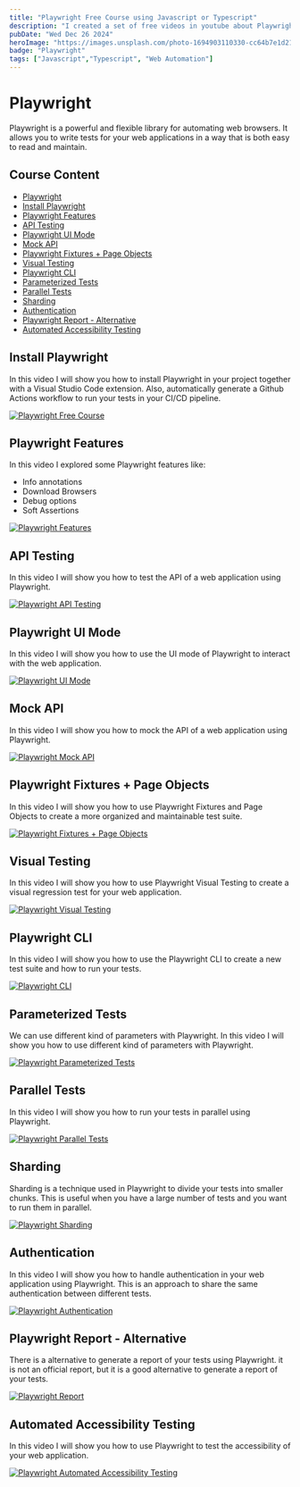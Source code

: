```yaml
---
title: "Playwright Free Course using Javascript or Typescript"
description: "I created a set of free videos in youtube about Playwright. I will be sharing my experience with Playwright and how to use it in real projects related with automation."
pubDate: "Wed Dec 26 2024"
heroImage: "https://images.unsplash.com/photo-1694903110330-cc64b7e1d21d?q=80&w=2532&auto=format&fit=crop&ixlib=rb-4.0.3&ixid=M3wxMjA3fDB8MHxwaG90by1wYWdlfHx8fGVufDB8fHx8fA%3D%3D"
badge: "Playwright"
tags: ["Javascript","Typescript", "Web Automation"]
---
```


# Playwright
Playwright is a powerful and flexible library for automating web browsers. It allows you to write tests for your web applications in a way that is both easy to read and maintain.

## Course Content
- [Playwright](#playwright)
- [Install Playwright](#install-playwright)
- [Playwright Features](#playwright-features)
- [API Testing](#api-testing)
- [Playwright UI Mode](#playwright-ui-mode)
- [Mock API](#mock-api)
- [Playwright Fixtures + Page Objects](#playwright-fixtures--page-objects)
- [Visual Testing](#visual-testing)
- [Playwright CLI](#playwright-cli)
- [Parameterized Tests](#parameterized-tests)
- [Parallel Tests](#parallel-tests)
- [Sharding](#sharding)
- [Authentication](#authentication)
- [Playwright Report - Alternative](#playwright-report---alternative)
- [Automated Accessibility Testing](#automated-accessibility-testing)


## Install Playwright
In this video I will show you how to install Playwright in your project together with a Visual Studio Code extension. Also, automatically generate a Github Actions workflow to run your tests in your CI/CD pipeline.

[![Playwright Free Course](https://i.ytimg.com/vi/6fapvF1uYo0/hqdefault.jpg?sqp=-oaymwEnCNACELwBSFryq4qpAxkIARUAAIhCGAHYAQHiAQoIGBACGAY4AUAB&rs=AOn4CLD2EKFi3cm73wdKI_iTiamn-I555w)](https://www.youtube.com/watch?v=6fapvF1uYo0&list=PLYDwWPRvXB89caN5PHWDLrXJuyugu5Mg_)


## Playwright Features
In this video I explored some Playwright features like:
- Info annotations
- Download Browsers
- Debug options
- Soft Assertions

[![Playwright Features](https://i.ytimg.com/vi/fS-_87kmgCo/hq720.jpg?sqp=-oaymwEnCNAFEJQDSFryq4qpAxkIARUAAIhCGAHYAQHiAQoIGBACGAY4AUAB&rs=AOn4CLCbe1_KIQ-OvhDVTWTkpdJOe_jwvg)](https://www.youtube.com/watch?v=fS-_87kmgCo&list=PLYDwWPRvXB89caN5PHWDLrXJuyugu5Mg_&index=2)

## API Testing
In this video I will show you how to test the API of a web application using Playwright. 

[![Playwright API Testing](https://i.ytimg.com/vi/dFLEHJq9iCE/hqdefault.jpg?sqp=-oaymwEnCPYBEIoBSFryq4qpAxkIARUAAIhCGAHYAQHiAQoIGBACGAY4AUAB&rs=AOn4CLC3-_87kmgCo/hqdefault.jpg?sqp=-oaymwEnCPYBEIoBSFryq4qpAxkIARUAAIhCGAHYAQHiAQoIGBACGAY4AUAB&rs=AOn4CLACBOI7LWLiineI1YXSHU0dlTARGg)](https://www.youtube.com/watch?v=dFLEHJq9iCE&list=PLYDwWPRvXB89caN5PHWDLrXJuyugu5Mg_&index=3)

## Playwright UI Mode
In this video I will show you how to use the UI mode of Playwright to interact with the web application.

[![Playwright UI Mode](https://i.ytimg.com/vi/3Eu3fwhFuKg/hqdefault.jpg?sqp=-oaymwEnCPYBEIoBSFryq4qpAxkIARUAAIhCGAHYAQHiAQoIGBACGAY4AUAB&rs=AOn4CLC3-_87kmgCo/hqdefault.jpg?sqp=-oaymwEnCPYBEIoBSFryq4qpAxkIARUAAIhCGAHYAQHiAQoIGBACGAY4AUAB&rs=AOn4CLACBOI7LWLiineI1YXSHU0dlTARGg)](https://www.youtube.com/watch?v=3Eu3fwhFuKg&list=PLYDwWPRvXB89caN5PHWDLrXJuyugu5Mg_&index=4)

## Mock API
In this video I will show you how to mock the API of a web application using Playwright.

[![Playwright Mock API](https://i.ytimg.com/vi/kn3Qe-ZhLBs/hqdefault.jpg?sqp=-oaymwEnCPYBEIoBSFryq4qpAxkIARUAAIhCGAHYAQHiAQoIGBACGAY4AUAB&rs=AOn4CLC3-_87kmgCo/hqdefault.jpg?sqp=-oaymwEnCPYBEIoBSFryq4qpAxkIARUAAIhCGAHYAQHiAQoIGBACGAY4AUAB&rs=AOn4CLACBOI7LWLiineI1YXSHU0dlTARGg)](https://www.youtube.com/watch?v=kn3Qe-ZhLBs&list=PLYDwWPRvXB89caN5PHWDLrXJuyugu5Mg_&index=5)

## Playwright Fixtures + Page Objects
In this video I will show you how to use Playwright Fixtures and Page Objects to create a more organized and maintainable test suite.

[![Playwright Fixtures + Page Objects](https://i.ytimg.com/vi/N_rCdPoltWo/hqdefault.jpg?sqp=-oaymwEnCPYBEIoBSFryq4qpAxkIARUAAIhCGAHYAQHiAQoIGBACGAY4AUAB&rs=AOn4CLC3-_87kmgCo/hqdefault.jpg?sqp=-oaymwEnCPYBEIoBSFryq4qpAxkIARUAAIhCGAHYAQHiAQoIGBACGAY4AUAB&rs=AOn4CLACBOI7LWLiineI1YXSHU0dlTARGg)](https://www.youtube.com/watch?v=N_rCdPoltWo&list=PLYDwWPRvXB89caN5PHWDLrXJuyugu5Mg_&index=6 )   

## Visual Testing
In this video I will show you how to use Playwright Visual Testing to create a visual regression test for your web application.

[![Playwright Visual Testing](https://i.ytimg.com/vi/tVTHx8p0ssc/hqdefault.jpg?sqp=-oaymwEnCPYBEIoBSFryq4qpAxkIARUAAIhCGAHYAQHiAQoIGBACGAY4AUAB&rs=AOn4CLC3-_87kmgCo/hqdefault.jpg?sqp=-oaymwEnCPYBEIoBSFryq4qpAxkIARUAAIhCGAHYAQHiAQoIGBACGAY4AUAB&rs=AOn4CLACBOI7LWLiineI1YXSHU0dlTARGg)](https://www.youtube.com/watch?v=tVTHx8p0ssc&list=PLYDwWPRvXB89caN5PHWDLrXJuyugu5Mg_&index=7 )   

## Playwright CLI 
In this video I will show you how to use the Playwright CLI to create a new test suite and how to run your tests.

[![Playwright CLI](https://i.ytimg.com/vi/sq7VrA4caKo/hqdefault.jpg?sqp=-oaymwEnCPYBEIoBSFryq4qpAxkIARUAAIhCGAHYAQHiAQoIGBACGAY4AUAB&rs=AOn4CLC3-_87kmgCo/hqdefault.jpg?sqp=-oaymwEnCPYBEIoBSFryq4qpAxkIARUAAIhCGAHYAQHiAQoIGBACGAY4AUAB&rs=AOn4CLACBOI7LWLiineI1YXSHU0dlTARGg)](https://www.youtube.com/watch?v=sq7VrA4caKo&list=PLYDwWPRvXB89caN5PHWDLrXJuyugu5Mg_&index=8)

## Parameterized Tests

We can use different kind of parameters with Playwright. In this video I will show you how to use different kind of parameters with Playwright.

[![Playwright Parameterized Tests](https://i.ytimg.com/vi/B1iFnHDrIsY/hq720.jpg?sqp=-oaymwEnCNAFEJQDSFryq4qpAxkIARUAAIhCGAHYAQHiAQoIGBACGAY4AUAB&rs=AOn4CLBE5VzhTHEpBozxFtLgGulrQC7hQA)](https://www.youtube.com/watch?v=B1iFnHDrIsY&list=PLYDwWPRvXB89caN5PHWDLrXJuyugu5Mg_&index=9)

## Parallel Tests

In this video I will show you how to run your tests in parallel using Playwright.

[![Playwright Parallel Tests](https://i.ytimg.com/vi/LWQmpIGTVQA/hq720.jpg?sqp=-oaymwEnCNAFEJQDSFryq4qpAxkIARUAAIhCGAHYAQHiAQoIGBACGAY4AUAB&rs=AOn4CLA6IASJQ2pe36HUYeYpC2abXQWiMw)](https://www.youtube.com/watch?v=LWQmpIGTVQA&list=PLYDwWPRvXB89caN5PHWDLrXJuyugu5Mg_&index=10)

## Sharding

Sharding is a technique used in Playwright to divide your tests into smaller chunks. This is useful when you have a large number of tests and you want to run them in parallel.

[![Playwright Sharding](https://i.ytimg.com/vi/N7cOfBjauXw/hq720.jpg?sqp=-oaymwEnCNAFEJQDSFryq4qpAxkIARUAAIhCGAHYAQHiAQoIGBACGAY4AUAB&rs=AOn4CLA6IASJQ2pe36HUYeYpC2abXQWiMw)](https://www.youtube.com/watch?v=N7cOfBjauXw&list=PLYDwWPRvXB89caN5PHWDLrXJuyugu5Mg_&index=11)

## Authentication

In this video I will show you how to handle authentication in your web application using Playwright. This is an approach to share the same authentication between different tests.

[![Playwright Authentication](https://i.ytimg.com/vi/XQQh3XZB8a8/hq720.jpg?sqp=-oaymwEnCNAFEJQDSFryq4qpAxkIARUAAIhCGAHYAQHiAQoIGBACGAY4AUAB&rs=AOn4CLA6IASJQ2pe36HUYeYpC2abXQWiMw)](https://www.youtube.com/watch?v=XQQh3XZB8a8&list=PLYDwWPRvXB89caN5PHWDLrXJuyugu5Mg_&index=12)

## Playwright Report - Alternative

There is a alternative to generate a report of your tests using Playwright. it is not an official report, but it is a good alternative to generate a report of your tests.

[![Playwright Report](https://i.ytimg.com/vi/_Z7DXCm4tAs/hq720.jpg?sqp=-oaymwEnCNAFEJQDSFryq4qpAxkIARUAAIhCGAHYAQHiAQoIGBACGAY4AUAB&rs=AOn4CLCepV7vvfXkOuO6ePNexalXJQks8Q)](https://www.youtube.com/watch?v=_Z7DXCm4tAs&list=PLYDwWPRvXB89caN5PHWDLrXJuyugu5Mg_&index=13)

## Automated Accessibility Testing

In this video I will show you how to use Playwright to test the accessibility of your web application.

[![Playwright Automated Accessibility Testing](https://i.ytimg.com/vi/HGWVtE66mtY/hq720.jpg?sqp=-oaymwEnCNAFEJQDSFryq4qpAxkIARUAAIhCGAHYAQHiAQoIGBACGAY4AUAB&rs=AOn4CLA6IASJQ2pe36HUYeYpC2abXQWiMw)](https://www.youtube.com/watch?v=HGWVtE66mtY&list=PLYDwWPRvXB89caN5PHWDLrXJuyugu5Mg_&index=14)